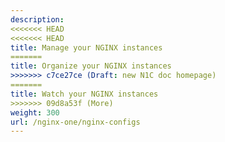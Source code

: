```yaml
---
description:
<<<<<<< HEAD
<<<<<<< HEAD
title: Manage your NGINX instances
=======
title: Organize your NGINX instances
>>>>>>> c7ce27ce (Draft: new N1C doc homepage)
=======
title: Watch your NGINX instances
>>>>>>> 09d8a53f (More)
weight: 300
url: /nginx-one/nginx-configs
---
```

